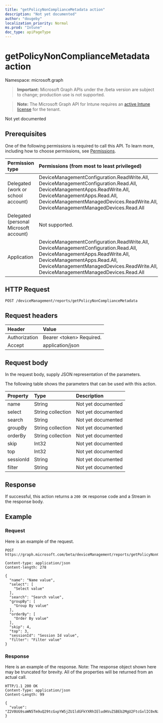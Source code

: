 ```yaml
---
title: "getPolicyNonComplianceMetadata action"
description: "Not yet documented"
author: "dougeby"
localization_priority: Normal
ms.prod: "Intune"
doc_type: apiPageType
---
```


# getPolicyNonComplianceMetadata action

Namespace: microsoft.graph

> **Important:** Microsoft Graph APIs under the /beta version are subject to change; production use is not supported.

> **Note:** The Microsoft Graph API for Intune requires an [active Intune license](https://go.microsoft.com/fwlink/?linkid=839381) for the tenant.

Not yet documented

## Prerequisites
One of the following permissions is required to call this API. To learn more, including how to choose permissions, see [Permissions](/graph/permissions-reference).

|Permission type|Permissions (from most to least privileged)|
|:---|:---|
|Delegated (work or school account)|DeviceManagementConfiguration.ReadWrite.All, DeviceManagementConfiguration.Read.All, DeviceManagementApps.ReadWrite.All, DeviceManagementApps.Read.All, DeviceManagementManagedDevices.ReadWrite.All, DeviceManagementManagedDevices.Read.All|
|Delegated (personal Microsoft account)|Not supported.|
|Application|DeviceManagementConfiguration.ReadWrite.All, DeviceManagementConfiguration.Read.All, DeviceManagementApps.ReadWrite.All, DeviceManagementApps.Read.All, DeviceManagementManagedDevices.ReadWrite.All, DeviceManagementManagedDevices.Read.All|

## HTTP Request
<!-- {
  "blockType": "ignored"
}
-->
``` http
POST /deviceManagement/reports/getPolicyNonComplianceMetadata
```

## Request headers
|Header|Value|
|:---|:---|
|Authorization|Bearer &lt;token&gt; Required.|
|Accept|application/json|

## Request body
In the request body, supply JSON representation of the parameters.

The following table shows the parameters that can be used with this action.

|Property|Type|Description|
|:---|:---|:---|
|name|String|Not yet documented|
|select|String collection|Not yet documented|
|search|String|Not yet documented|
|groupBy|String collection|Not yet documented|
|orderBy|String collection|Not yet documented|
|skip|Int32|Not yet documented|
|top|Int32|Not yet documented|
|sessionId|String|Not yet documented|
|filter|String|Not yet documented|



## Response
If successful, this action returns a `200 OK` response code and a Stream in the response body.

## Example

### Request
Here is an example of the request.
``` http
POST https://graph.microsoft.com/beta/deviceManagement/reports/getPolicyNonComplianceMetadata

Content-type: application/json
Content-length: 278

{
  "name": "Name value",
  "select": [
    "Select value"
  ],
  "search": "Search value",
  "groupBy": [
    "Group By value"
  ],
  "orderBy": [
    "Order By value"
  ],
  "skip": 4,
  "top": 3,
  "sessionId": "Session Id value",
  "filter": "Filter value"
}
```

### Response
Here is an example of the response. Note: The response object shown here may be truncated for brevity. All of the properties will be returned from an actual call.
``` http
HTTP/1.1 200 OK
Content-Type: application/json
Content-Length: 99

{
  "value": "Z2V0UG9saWN5Tm9uQ29tcGxpYW5jZU1ldGFkYXRhIEludHVuZSBEb2MgU2FtcGxlIC0xNzM5NTg5Nzc5"
}
```



